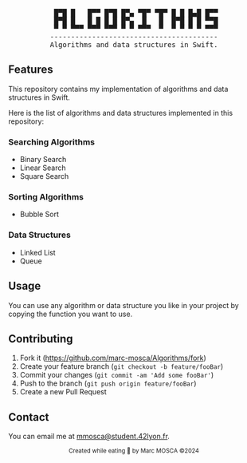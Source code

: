 <div align="center">
<pre>
 █▀█ █   █▀▀ █▀█ █▀▄ ▀█▀ ▀█▀ █ █ █▄█ █▀▀
 █▀█ █   █ █ █ █ █▀▄  █   █  █▀█ █ █ ▀▀█
 ▀ ▀ ▀▀▀ ▀▀▀ ▀▀▀ ▀ ▀ ▀▀▀  ▀  ▀ ▀ ▀ ▀ ▀▀▀
----------------------------------------
Algorithms and data structures in Swift.
</pre>
</div>

## Features

This repository contains my implementation of algorithms and data structures in Swift.

Here is the list of algorithms and data structures implemented in this repository:

### Searching Algorithms

- Binary Search
- Linear Search
- Square Search

### Sorting Algorithms

- Bubble Sort

### Data Structures

- Linked List
- Queue

## Usage

You can use any algorithm or data structure you like in your project by copying the function you want to use.

## Contributing

1. Fork it (<https://github.com/marc-mosca/Algorithms/fork>)
2. Create your feature branch (`git checkout -b feature/fooBar`)
3. Commit your changes (`git commit -am 'Add some fooBar'`)
4. Push to the branch (`git push origin feature/fooBar`)
5. Create a new Pull Request

## Contact

You can email me at mmosca@student.42lyon.fr.

<p align=center> <sub> Created while eating 🍿 by Marc MOSCA ©2024</sub></p>
